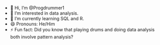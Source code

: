- 👋 Hi, I’m @Progdrummer1
- 👀 I’m interested in data analysis. 
- 🌱 I’m currently learning SQL and R. 
- 😄 Pronouns: He/Him 
- ⚡ Fun fact: Did you know that playing drums and doing data analysis both involve pattern analysis?

<!---
Progdrummer1/Progdrummer1 is a ✨ special ✨ repository because its `README.md` (this file) appears on your GitHub profile.
You can click the Preview link to take a look at your changes.
--->

